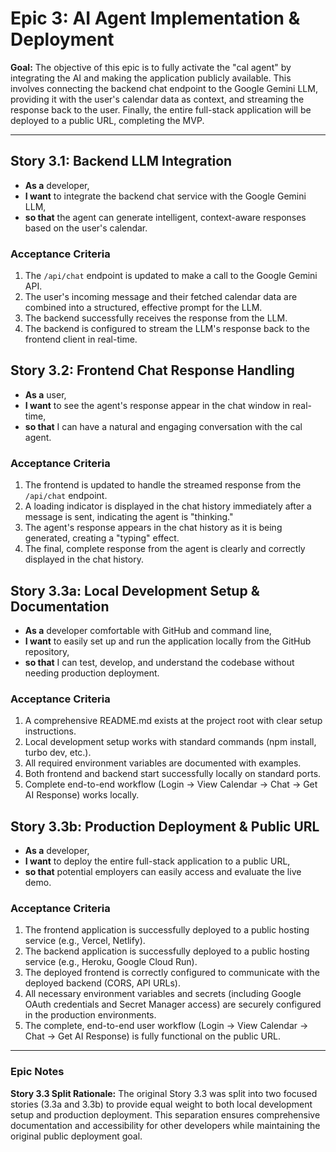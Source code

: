 # Epic 3: AI Agent Implementation & Deployment

**Goal:** The objective of this epic is to fully activate the "cal agent" by integrating the AI and making the application publicly available. This involves connecting the backend chat endpoint to the Google Gemini LLM, providing it with the user's calendar data as context, and streaming the response back to the user. Finally, the entire full-stack application will be deployed to a public URL, completing the MVP.

---

## Story 3.1: Backend LLM Integration

- **As a** developer,
- **I want** to integrate the backend chat service with the Google Gemini LLM,
- **so that** the agent can generate intelligent, context-aware responses based on the user's calendar.

### Acceptance Criteria

1.  The `/api/chat` endpoint is updated to make a call to the Google Gemini API.
2.  The user's incoming message and their fetched calendar data are combined into a structured, effective prompt for the LLM.
3.  The backend successfully receives the response from the LLM.
4.  The backend is configured to stream the LLM's response back to the frontend client in real-time.

## Story 3.2: Frontend Chat Response Handling

- **As a** user,
- **I want** to see the agent's response appear in the chat window in real-time,
- **so that** I can have a natural and engaging conversation with the cal agent.

### Acceptance Criteria

1.  The frontend is updated to handle the streamed response from the `/api/chat` endpoint.
2.  A loading indicator is displayed in the chat history immediately after a message is sent, indicating the agent is "thinking."
3.  The agent's response appears in the chat history as it is being generated, creating a "typing" effect.
4.  The final, complete response from the agent is clearly and correctly displayed in the chat history.

## Story 3.3a: Local Development Setup & Documentation

- **As a** developer comfortable with GitHub and command line,
- **I want** to easily set up and run the application locally from the GitHub repository,
- **so that** I can test, develop, and understand the codebase without needing production deployment.

### Acceptance Criteria

1.  A comprehensive README.md exists at the project root with clear setup instructions.
2.  Local development setup works with standard commands (npm install, turbo dev, etc.).
3.  All required environment variables are documented with examples.
4.  Both frontend and backend start successfully locally on standard ports.
5.  Complete end-to-end workflow (Login -> View Calendar -> Chat -> Get AI Response) works locally.

## Story 3.3b: Production Deployment & Public URL

- **As a** developer,
- **I want** to deploy the entire full-stack application to a public URL,
- **so that** potential employers can easily access and evaluate the live demo.

### Acceptance Criteria

1.  The frontend application is successfully deployed to a public hosting service (e.g., Vercel, Netlify).
2.  The backend application is successfully deployed to a public hosting service (e.g., Heroku, Google Cloud Run).
3.  The deployed frontend is correctly configured to communicate with the deployed backend (CORS, API URLs).
4.  All necessary environment variables and secrets (including Google OAuth credentials and Secret Manager access) are securely configured in the production environments.
5.  The complete, end-to-end user workflow (Login -> View Calendar -> Chat -> Get AI Response) is fully functional on the public URL.

---

### Epic Notes

**Story 3.3 Split Rationale:** The original Story 3.3 was split into two focused stories (3.3a and 3.3b) to provide equal weight to both local development setup and production deployment. This separation ensures comprehensive documentation and accessibility for other developers while maintaining the original public deployment goal.

